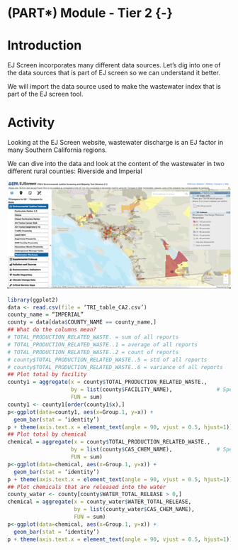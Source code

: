 # (PART\*) Module - Tier 2 {-}

# Introduction

EJ Screen incorporates many different data sources. Let’s dig into one of the data sources that is part of EJ screen so we can understand it better.

We will import the data source used to make the  wastewater index that is part of the EJ screen tool.

# Activity

Looking at the EJ Screen website, wastewater discharge is an EJ factor in many Southern California regions.

We can dive into the data and look at the content of the wastewater in two different rural counties: Riverside and Imperial

![](assets/ca_wastewater.png)


```r
library(ggplot2)
data <- read.csv(file = ‘TRI_table_CA2.csv’)
county_name = “IMPERIAL”
county = data[data$COUNTY_NAME == county_name,]
## What do the columns mean?
# TOTAL_PRODUCTION_RELATED_WASTE. = sum of all reports
# TOTAL_PRODUCTION_RELATED_WASTE..1 = average of all reports
# TOTAL_PRODUCTION_RELATED_WASTE..2 = count of reports
# county$TOTAL_PRODUCTION_RELATED_WASTE..5 = std of all reports
# county$TOTAL_PRODUCTION_RELATED_WASTE..6 = variance of all reports
## Plot total by facility
county1 = aggregate(x = county$TOTAL_PRODUCTION_RELATED_WASTE.,                # Specify data column
                    by = list(county$FACILITY_NAME),              # Specify group indicator
                    FUN = sum)
county1 <- county1[order(county1$x),]
p<-ggplot(data=county1, aes(x=Group.1, y=x)) +
  geom_bar(stat = ‘identity’)
p + theme(axis.text.x = element_text(angle = 90, vjust = 0.5, hjust=1))
## Plot total by chemical
chemical = aggregate(x = county$TOTAL_PRODUCTION_RELATED_WASTE.,                # Specify data column
                    by = list(county$CAS_CHEM_NAME),              # Specify group indicator
                    FUN = sum)
p<-ggplot(data=chemical, aes(x=Group.1, y=x)) +
  geom_bar(stat = ‘identity’)
p + theme(axis.text.x = element_text(angle = 90, vjust = 0.5, hjust=1))
## Plot chemicals that are released into the water
county_water <- county[county$WATER_TOTAL_RELEASE > 0,]
chemical = aggregate(x = county_water$WATER_TOTAL_RELEASE,                # Specify data column
                     by = list(county_water$CAS_CHEM_NAME),              # Specify group indicator
                     FUN = sum)
p<-ggplot(data=chemical, aes(x=Group.1, y=x)) +
  geom_bar(stat = ‘identity’)
p + theme(axis.text.x = element_text(angle = 90, vjust = 0.5, hjust=1))
```
